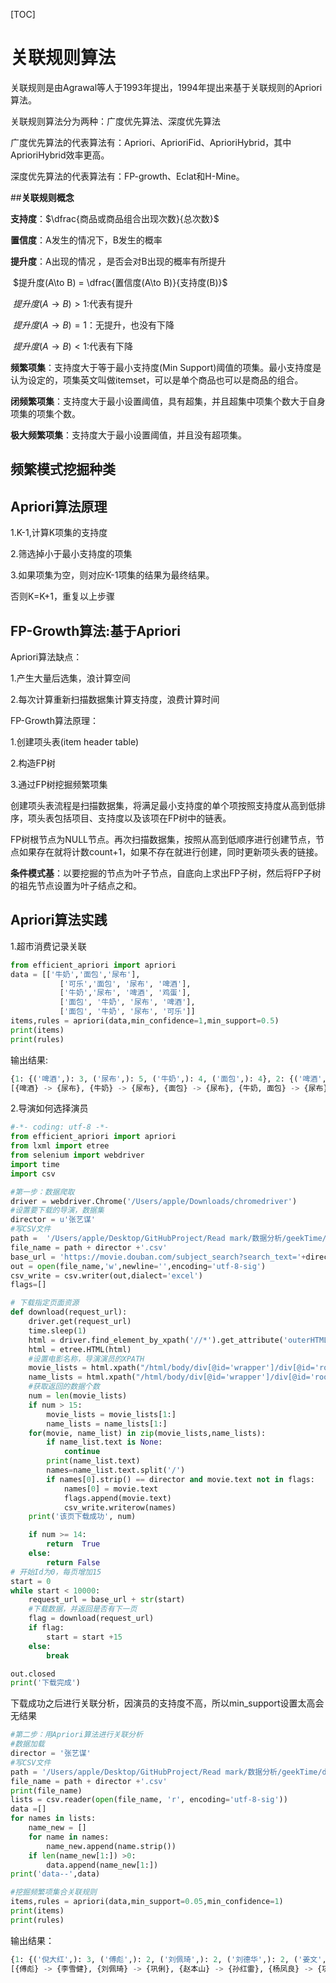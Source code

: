 [TOC]

# 关联规则算法

关联规则是由Agrawal等人于1993年提出，1994年提出来基于关联规则的Apriori算法。

关联规则算法分为两种：广度优先算法、深度优先算法

广度优先算法的代表算法有：Apriori、AprioriFid、AprioriHybrid，其中AprioriHybrid效率更高。

深度优先算法的代表算法有：FP-growth、Eclat和H-Mine。

##**关联规则概念**

**支持度**：$\dfrac{商品或商品组合出现次数}{总次数}$

**置信度**：A发生的情况下，B发生的概率

**提升度**：A出现的情况 ，是否会对B出现的概率有所提升

​		$提升度(A\to B) = \dfrac{置信度(A\to B)}{支持度(B)}$

​                $提升度(A\to B)>1$:代表有提升

​		$提升度(A\to B)=1$：无提升，也没有下降

​		$提升度(A\to B)< 1$:代表有下降

**频繁项集**：支持度大于等于最小支持度(Min Support)阈值的项集。最小支持度是认为设定的，项集英文叫做itemset，可以是单个商品也可以是商品的组合。

**闭频繁项集**：支持度大于最小设置阈值，具有超集，并且超集中项集个数大于自身项集的项集个数。

**极大频繁项集**：支持度大于最小设置阈值，并且没有超项集。

## **频繁模式挖掘种类**



## **Apriori算法原理**

1.K-1,计算K项集的支持度

2.筛选掉小于最小支持度的项集

3.如果项集为空，则对应K-1项集的结果为最终结果。

否则K=K+1，重复以上步骤

## **FP-Growth算法:基于Apriori**

Apriori算法缺点：

1.产生大量后选集，浪计算空间

2.每次计算重新扫描数据集计算支持度，浪费计算时间

FP-Growth算法原理：

1.创建项头表(item header table)

2.构造FP树

3.通过FP树挖掘频繁项集

创建项头表流程是扫描数据集，将满足最小支持度的单个项按照支持度从高到低排序，项头表包括项目、支持度以及该项在FP树中的链表。

FP树根节点为NULL节点。再次扫描数据集，按照从高到低顺序进行创建节点，节点如果存在就将计数count+1，如果不存在就进行创建，同时更新项头表的链接。

**条件模式基**：以要挖掘的节点为叶子节点，自底向上求出FP子树，然后将FP子树的祖先节点设置为叶子结点之和。

## **Apriori算法实践**

1.超市消费记录关联

```python
from efficient_apriori import apriori
data = [['牛奶','面包','尿布'],
           ['可乐','面包', '尿布', '啤酒'],
           ['牛奶','尿布', '啤酒', '鸡蛋'],
           ['面包', '牛奶', '尿布', '啤酒'],
           ['面包', '牛奶', '尿布', '可乐']]
items,rules = apriori(data,min_confidence=1,min_support=0.5)
print(items)
print(rules)
```

输出结果:

```python
{1: {('啤酒',): 3, ('尿布',): 5, ('牛奶',): 4, ('面包',): 4}, 2: {('啤酒', '尿布'): 3, ('尿布', '牛奶'): 4, ('尿布', '面包'): 4, ('牛奶', '面包'): 3}, 3: {('尿布', '牛奶', '面包'): 3}}
[{啤酒} -> {尿布}, {牛奶} -> {尿布}, {面包} -> {尿布}, {牛奶, 面包} -> {尿布}]
```

2.导演如何选择演员

```python
#-*- coding: utf-8 -*-
from efficient_apriori import apriori
from lxml import etree
from selenium import webdriver
import time
import csv

#第一步：数据爬取
driver = webdriver.Chrome('/Users/apple/Downloads/chromedriver')
#设置要下载的导演，数据集
director = u'张艺谋'
#写CSV文件
path =  '/Users/apple/Desktop/GitHubProject/Read mark/数据分析/geekTime/data/'
file_name = path + director +'.csv'
base_url = 'https://movie.douban.com/subject_search?search_text='+director+'&cat=1002&start='
out = open(file_name,'w',newline='',encoding='utf-8-sig')
csv_write = csv.writer(out,dialect='excel')
flags=[]

# 下载指定页面资源
def download(request_url):
    driver.get(request_url)
    time.sleep(1)
    html = driver.find_element_by_xpath('//*').get_attribute('outerHTML')
    html = etree.HTML(html)
    #设置电影名称，导演演员的XPATH
    movie_lists = html.xpath("/html/body/div[@id='wrapper']/div[@id='root']/div[1]//div[@class='item-root']/div[@class='detail']/div[@class='title']/a[@class='title-text']")
    name_lists = html.xpath("/html/body/div[@id='wrapper']/div[@id='root']/div[1]//div[@class='item-root']/div[@class='detail']/div[@class='meta abstract_2']")
    #获取返回的数据个数
    num = len(movie_lists)
    if num > 15:
        movie_lists = movie_lists[1:]
        name_lists = name_lists[1:]
    for(movie, name_list) in zip(movie_lists,name_lists):
        if name_list.text is None:
            continue
        print(name_list.text)
        names=name_list.text.split('/')
        if names[0].strip() == director and movie.text not in flags:
            names[0] = movie.text
            flags.append(movie.text)
            csv_write.writerow(names)
    print('该页下载成功', num)

    if num >= 14:
        return  True
    else:
        return False
# 开始Id为0，每页增加15
start = 0
while start < 10000:
    request_url = base_url + str(start)
    #下载数据，并返回是否有下一页
    flag = download(request_url)
    if flag:
        start = start +15
    else:
        break

out.closed
print('下载完成')
```

下载成功之后进行关联分析，因演员的支持度不高，所以min_support设置太高会无结果

```python
#第二步：用Apriori算法进行关联分析
#数据加载
director = '张艺谋'
#写CSV文件
path = '/Users/apple/Desktop/GitHubProject/Read mark/数据分析/geekTime/data/'
file_name = path + director +'.csv'
print(file_name)
lists = csv.reader(open(file_name, 'r', encoding='utf-8-sig'))
data =[]
for names in lists:
    name_new = []
    for name in names:
        name_new.append(name.strip())
    if len(name_new[1:]) >0:
        data.append(name_new[1:])
print('data--',data)

#挖掘频繁项集合关联规则
items,rules = apriori(data,min_support=0.05,min_confidence=1)
print(items)
print(rules)
```

输出结果：

```python
{1: {('倪大红',): 3, ('傅彪',): 2, ('刘佩琦',): 2, ('刘德华',): 2, ('姜文',): 2, ('孙红雷',): 3, ('巩俐',): 9, ('李保田',): 3, ('李曼',): 2, ('李雪健',): 5, ('杨凤良',): 2, ('牛犇',): 2, ('章子怡',): 3, ('葛优',): 3, ('赵本山',): 2, ('郭涛',): 2, ('闫妮',): 2, ('陈道明',): 2}, 2: {('倪大红', '巩俐'): 2, ('傅彪', '李雪健'): 2, ('刘佩琦', '巩俐'): 2, ('孙红雷', '赵本山'): 2, ('巩俐', '李保田'): 2, ('巩俐', '杨凤良'): 2, ('巩俐', '葛优'): 2, ('巩俐', '郭涛'): 2, ('李保田', '李雪健'): 2}}
[{傅彪} -> {李雪健}, {刘佩琦} -> {巩俐}, {赵本山} -> {孙红雷}, {杨凤良} -> {巩俐}, {郭涛} -> {巩俐}]
```

